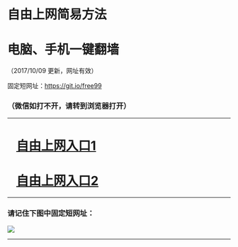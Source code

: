﻿# 自由上网简易方法

# 电脑、手机一键翻墙

（2017/10/09 更新，网址有效）

固定短网址：https://git.io/free99

### （微信如打不开，请转到浏览器打开）


***





# &nbsp;&nbsp; <a href="http://ft3233310153.fwq-tz-1001.info/fwqtz01.html?t=100900121749 " target="_blank">自由上网入口1</a>
# &nbsp;&nbsp; <a href="http://ft2089231174.fwq-tz-1002.info/fwqtz02.html?t=100900123860 " target="_blank">自由上网入口2</a>
***

### 请记住下图中固定短网址：

<img src="https://s3-us-west-2.amazonaws.com/fwq-1001/yjfq-20170905okok.png" /> 


***

